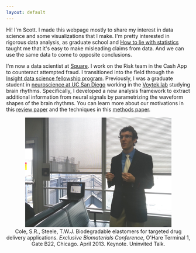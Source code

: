 ```yaml
---
layout: default
---
```


Hi! I'm Scott. I made this webpage mostly to share my interest in data science and some visualizations that I make. I'm pretty interested in rigorous data analysis, as graduate school and [How to lie with statistics](http://faculty.neu.edu.cn/cc/zhangyf/papers/How-to-Lie-with-Statistics.pdf) taught me that it's easy to make misleading claims from data. And we can use the same data to come to opposite conclusions.

I'm now a data scientist at [Square](https://squareup.com/us/en). I work on the Risk team in the Cash App to counteract attempted fraud. I transitioned into the field through the [Insight data science fellowship program](https://www.insightdatascience.com/). Previously, I was a graduate student in [neuroscience at UC San Diego](http://healthsciences.ucsd.edu/education/neurograd/Pages/default.aspx) working in the [Voytek lab](https://voyteklab.com) studying brain rhythms. Specifically, I developed a new analysis framework to extract additional information from neural signals by parametrizing the waveform shapes of the brain rhythms. You can learn more about our motivations in this [review paper](http://voyteklab.com/wp-content/uploads/Cole-TrendsCognSci2017.pdf) and the techniques in this [methods paper](https://www.biorxiv.org/content/early/2018/04/16/302000).

<div class="imgcap" style="text-align:center">
<img src="/assets/misc/ohare.jpg" height="300" style="text-align:center">
<div class="thecap" style="text-align:center">Cole, S.R., Steele, T.W.J. Biodegradable elastomers for targeted drug delivery applications. <em>Exclusive Biomaterials Conference</em>, O'Hare Terminal 1, Gate B22, Chicago. April 2013. Keynote. Uninvited Talk.</div>
</div>
